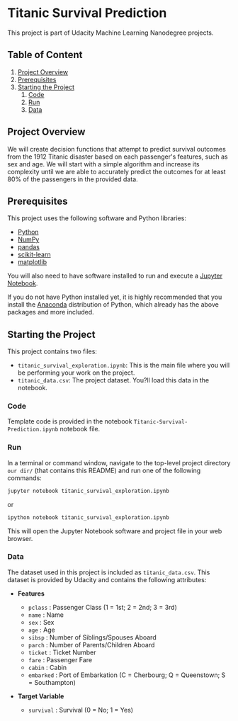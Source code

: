 # Titanic Survival Prediction
This project is part of Udacity Machine Learning Nanodegree projects.

## Table of Content
1. [Project Overview](#project-overview)
2. [Prerequisites](#prerequisites)
3. [Starting the Project](#starting-the-project)
    1. [Code](#code)
    2. [Run](#Run)
    3. [Data](#data)

## Project Overview

We will create decision functions that attempt to predict survival outcomes from the 1912 Titanic disaster based on each passenger's features, such as sex and age. We will start with a simple algorithm and increase its complexity until we are able to accurately predict the outcomes for at least 80% of the passengers in the provided data. 


## Prerequisites
This project uses the following software and Python libraries:

- [Python](https://www.python.org/download/releases/3.0/)
- [NumPy](http://www.numpy.org/)
- [pandas](http://pandas.pydata.org/)
- [scikit-learn](http://scikit-learn.org/stable/)
- [matplotlib](http://matplotlib.org/)

You will also need to have software installed to run and execute a [Jupyter Notebook](http://ipython.org/notebook.html).

If you do not have Python installed yet, it is highly recommended that you install the [Anaconda](http://continuum.io/downloads) distribution of Python, which already has the above packages and more included. 

## Starting the Project

This project contains two files:

- `titanic_survival_exploration.ipynb`: This is the main file where you will be performing your work on the project.
- `titanic_data.csv`: The project dataset. You?ll load this data in the notebook.


### Code

Template code is provided in the notebook `Titanic-Survival-Prediction.ipynb` notebook file. 

### Run

In a terminal or command window, navigate to the top-level project directory `our dir/` (that contains this README) and run one of the following commands:

```bash
jupyter notebook titanic_survival_exploration.ipynb
```
or
```bash
ipython notebook titanic_survival_exploration.ipynb
```

This will open the Jupyter Notebook software and project file in your web browser.

### Data

The dataset used in this project is included as `titanic_data.csv`. This dataset is provided by Udacity and contains the following attributes:

* **Features**
    - `pclass` : Passenger Class (1 = 1st; 2 = 2nd; 3 = 3rd)
    - `name` : Name
    - `sex` : Sex
    - `age` : Age
    - `sibsp` : Number of Siblings/Spouses Aboard
    - `parch` : Number of Parents/Children Aboard
    - `ticket` : Ticket Number
    - `fare` : Passenger Fare
    - `cabin` : Cabin
    - `embarked` : Port of Embarkation (C = Cherbourg; Q = Queenstown; S = Southampton)

* **Target Variable**

    - `survival` : Survival (0 = No; 1 = Yes)
